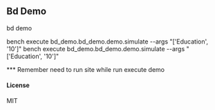 ## Bd Demo

bd demo

bench execute bd_demo.bd_demo.demo.simulate --args "['Education', '10']"
bench execute bd_demo.bd_demo.demo.simulate --args "['Education', '10']"

*** Remember need to run site while run execute demo

#### License

MIT